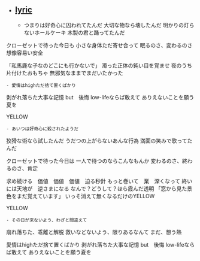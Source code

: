 - ## [lyric](https://j-lyric.net/artist/a05f5f3/l04b62c.html)
    - つまりは好奇心に囚われてたんだ
大切な物なら壊したんだ
明かりの灯らないホールケーキ
木製の君と踊ってたんだ

クローゼットで待った今日も
小さな身体ただ寄せ合って
眠るのさ、変わるのさ
想像容易い安全

「私馬鹿な子なのどこにも行かないで」
濁った正体の鈍い目を覚ませ
夜のうち片付けたおもちゃ
無邪気なままでまだいたかった


    - 愛情はhighただ捨て置くばかり
剥がれ落ちた大事な記憶
but　後悔 low-lifeならば敢えて
ありえないことを願う夏を

YELLOW


    - あいつは好奇心に殺されたようだ
狡猾な術なら試したんだ
うだつの上がらないあんな行為
満面の笑みで歌ってたんだ

クローゼットで待った今日は
一人で待つのならこんなもんか
変わるのさ、終わるのさ、肯定

求め続ける　価値　価値　価値　迫る秒針
もっと巻いて　業　深くなって
終いには天地が　逆さまになる
なんで？どうして？ほら霞んだ透明
「窓から見た景色をまだ覚えています」
いっそ消えて無くなるだけのYELLOW

YELLOW


    - その日が来ないよう、わざと間違えて
崩れ落ちた、乖離と解脱
救いなどないよう、限りあるなんて
まだ、想う熱

愛情はhighただ捨て置くばかり
剥がれ落ちた大事な記憶
but　後悔 low-lifeならば敢えて
ありえないことを願う夏を
